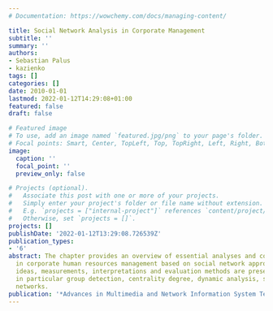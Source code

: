 ```yaml
---
# Documentation: https://wowchemy.com/docs/managing-content/

title: Social Network Analysis in Corporate Management
subtitle: ''
summary: ''
authors:
- Sebastian Palus
- kazienko
tags: []
categories: []
date: 2010-01-01
lastmod: 2022-01-12T14:29:08+01:00
featured: false
draft: false

# Featured image
# To use, add an image named `featured.jpg/png` to your page's folder.
# Focal points: Smart, Center, TopLeft, Top, TopRight, Left, Right, BottomLeft, Bottom, BottomRight.
image:
  caption: ''
  focal_point: ''
  preview_only: false

# Projects (optional).
#   Associate this post with one or more of your projects.
#   Simply enter your project's folder or file name without extension.
#   E.g. `projects = ["internal-project"]` references `content/project/deep-learning/index.md`.
#   Otherwise, set `projects = []`.
projects: []
publishDate: '2022-01-12T13:29:08.726539Z'
publication_types:
- '6'
abstract: The chapter provides an overview of essential analyses and comparisons helpful
  in corporate human resources management based on social network approach. Several
  ideas, measurements, interpretations and evaluation methods are presented and discussed,
  in particular group detection, centrality degree, dynamic analysis, social concept
  networks.
publication: '*Advances in Multimedia and Network Information System Technologies*'
---
```

